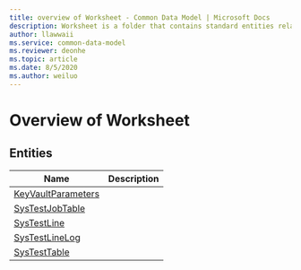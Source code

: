 ```yaml
---
title: overview of Worksheet - Common Data Model | Microsoft Docs
description: Worksheet is a folder that contains standard entities related to the Common Data Model.
author: llawwaii
ms.service: common-data-model
ms.reviewer: deonhe
ms.topic: article
ms.date: 8/5/2020
ms.author: weiluo
---
```


# Overview of Worksheet


## Entities

|Name|Description|
|---|---|
|[KeyVaultParameters](KeyVaultParameters.md)||
|[SysTestJobTable](SysTestJobTable.md)||
|[SysTestLine](SysTestLine.md)||
|[SysTestLineLog](SysTestLineLog.md)||
|[SysTestTable](SysTestTable.md)||
